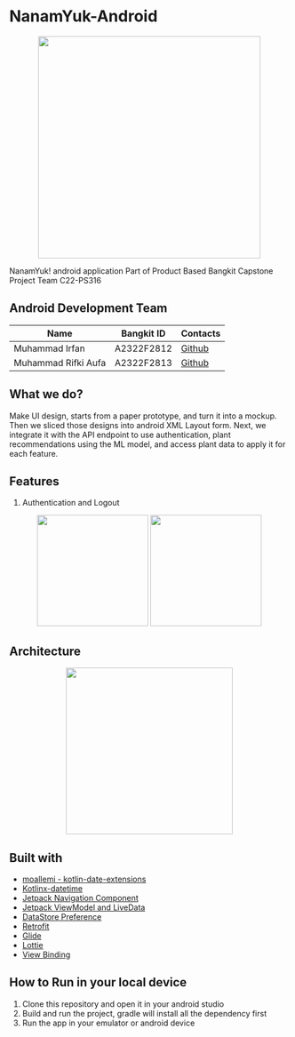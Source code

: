 # NanamYuk-Android
<p align="center">
  <img src="https://user-images.githubusercontent.com/66265368/173265990-4be444e5-7333-46fb-bcd2-4afa33db5026.png" width="400">
</p>

NanamYuk! android application Part of Product Based Bangkit Capstone Project Team C22-PS316

## Android Development Team
|  Name | Bangkit ID | Contacts |
| ------------ | ------------ | ------------ |
| Muhammad Irfan | A2322F2812 | [Github](https://github.com/Irfan281)  |
| Muhammad Rifki Aufa | A2322F2813 | [Github](https://github.com/mrifkiaufa) |

## What we do?
Make UI design, starts from a paper prototype, and turn it into a mockup. Then we sliced those designs into android XML Layout form. Next, we integrate it with the API endpoint to use authentication, plant recommendations using the ML model, and access plant data to apply it for each feature.

## Features
1. Authentication and Logout
<p align="center">
  <img src="https://user-images.githubusercontent.com/66265368/179542903-623c0ca6-7ade-4e2a-8908-439377705278.gif" width="200">
  <img src="https://user-images.githubusercontent.com/66265368/179543500-ceef7d94-a29d-4d21-a1c5-ea0bac329ca9.gif" width="200">
</p>

## Architecture
<p align="center">
  <img src="https://user-images.githubusercontent.com/66265368/173266358-82eaaf68-98cd-4515-8890-0e5e94b8f3dc.png" width="300">
</p>

## Built with
- [moallemi - kotlin-date-extensions](https://github.com/moallemi/kotlin-date-extensions)
- [Kotlinx-datetime](https://github.com/Kotlin/kotlinx-datetime)
- [Jetpack Navigation Component](https://developer.android.com/guide/navigation)
- [Jetpack ViewModel and LiveData](https://developer.android.com/topic/libraries/architecture/viewmodel)
- [DataStore Preference](https://developer.android.com/topic/libraries/architecture/datastore)
- [Retrofit](https://square.github.io/retrofit/)
- [Glide](https://github.com/bumptech/glide)
- [Lottie](https://airbnb.io/lottie/)
- [View Binding](https://developer.android.com/topic/libraries/view-binding)

## How to Run in your local device

1. Clone this repository and open it in your android studio
2. Build and run the project, gradle will install all the dependency first
3. Run the app in your emulator or android device

